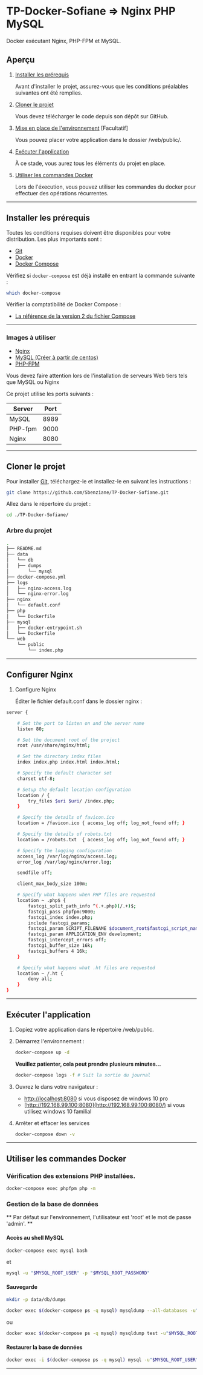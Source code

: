 # TP-Docker-Sofiane => Nginx PHP MySQL

Docker exécutant Nginx, PHP-FPM et MySQL.

## Aperçu

1. [Installer les prérequis](#installer-prerequis)

    Avant d'installer le projet, assurez-vous que les conditions préalables suivantes ont été remplies.	

2. [Cloner le projet](#cloner-le-projet)

    Vous devez télécharger le code depuis son dépôt sur GitHub.

3. [Mise en place de l'environnement](#mise-en-place) [Facultatif]

    Vous pouvez placer votre application dans le dossier /web/public/.

4. [Exécuter l'application](#executer-application)

    À ce stade, vous aurez tous les éléments du projet en place.

5. [Utiliser les commandes Docker](#utiliser-commandes-docker)

    Lors de l'éxecution, vous pouvez utiliser les commandes du docker pour effectuer des opérations récurrentes.

___

## Installer les prérequis

Toutes les conditions requises doivent être disponibles pour votre distribution. Les plus importants sont :

* [Git](https://git-scm.com/downloads)
* [Docker](https://docs.docker.com/engine/installation/)
* [Docker Compose](https://docs.docker.com/compose/install/)

Vérifiez si `docker-compose` est déjà installé en entrant la commande suivante : 

```sh
which docker-compose
```

Vérifier la comptatibilité de Docker Compose :

 - [La référence de la version 2 du fichier Compose](https://docs.docker.com/compose/compose-file/)

---
 
### Images à utiliser

* [Nginx](https://hub.docker.com/_/nginx/)
* [MySQL (Créer à partir de centos)](https://hub.docker.com/_/centos/)
* [PHP-FPM](https://hub.docker.com/_/php/)

Vous devez faire attention lors de l'installation de serveurs Web tiers tels que MySQL ou Nginx

Ce projet utilise les ports suivants :

| Server     | Port |
|------------|------|
| MySQL      | 8989 |
| PHP-fpm    | 9000 |
| Nginx      | 8080 |

---

## Cloner le projet

Pour installer [Git](https://git-scm.com/book/fr/v2/Démarrage-rapide-Installation-de-Git), téléchargez-le et installez-le en suivant les instructions : 

```sh
git clone https://github.com/Sbenziane/TP-Docker-Sofiane.git
```

Allez dans le répertoire du projet : 

```sh
cd ./TP-Docker-Sofiane/
```

### Arbre du projet 

```sh
.
├── README.md
├── data
│   └── db
│	├── dumps
│       └── mysql
├── docker-compose.yml
├── logs
│   ├── nginx-access.log
│   └── nginx-error.log
├── nginx
│   └── default.conf
├── php
│   └── Dockerfile
├── mysql
│   ├── docker-entrypoint.sh
│   └── Dockerfile
└── web
    └── public
        └── index.php
```

---

## Configurer Nginx

1. Configure Nginx

    Éditer le fichier default.conf dans le dossier nginx :

```sh
server {

    # Set the port to listen on and the server name
    listen 80;

    # Set the document root of the project
    root /usr/share/nginx/html;

    # Set the directory index files
    index index.php index.html index.html;

    # Specify the default character set
    charset utf-8;

    # Setup the default location configuration
    location / {
        try_files $uri $uri/ /index.php;
    }

    # Specify the details of favicon.ico
    location = /favicon.ico { access_log off; log_not_found off; }

    # Specify the details of robots.txt
    location = /robots.txt  { access_log off; log_not_found off; }

    # Specify the logging configuration
    access_log /var/log/nginx/access.log;
    error_log /var/log/nginx/error.log;

    sendfile off;

    client_max_body_size 100m;

    # Specify what happens when PHP files are requested
    location ~ .php$ {
        fastcgi_split_path_info ^(.+.php)(/.+)$;
        fastcgi_pass phpfpm:9000;
        fastcgi_index index.php;
        include fastcgi_params;
        fastcgi_param SCRIPT_FILENAME $document_root$fastcgi_script_name;
        fastcgi_param APPLICATION_ENV development;
        fastcgi_intercept_errors off;
        fastcgi_buffer_size 16k;
        fastcgi_buffers 4 16k;
    }

    # Specify what happens what .ht files are requested
    location ~ /.ht {
        deny all;
    }
}
```

---

## Exécuter l'application

1. Copiez votre application dans le répertoire /web/public.

2. Démarrez l'environnement :

    ```sh
    docker-compose up -d
    ```

    **Veuillez patienter, cela peut prendre plusieurs minutes...**

    ```sh
    docker-compose logs -f # Suit la sortie du journal
    ```

3. Ouvrez le dans votre navigateur :

    * [http://localhost:8080](http://localhost:8080/) si vous disposez de windows 10 pro
	* [http://192.168.99.100:8080](http://192.168.99.100:8080/) si vous utilisez windows 10 familial 

4. Arrêter et effacer les services

    ```sh
    docker-compose down -v
    ```

---

## Utiliser les commandes Docker

### Vérification des extensions PHP installées.

```sh
docker-compose exec phpfpm php -m
```

### Gestion de la base de données

** Par défaut sur l'environnement, l'utilisateur est 'root' et le mot de passe 'admin'. **


#### Accès au shell MySQL

```sh
docker-compose exec mysql bash
```

et 

```sh
mysql -u "$MYSQL_ROOT_USER" -p "$MYSQL_ROOT_PASSWORD"
```

#### Sauvegarde

```sh
mkdir -p data/db/dumps
```

```sh
docker exec $(docker-compose ps -q mysql) mysqldump --all-databases -u"$MYSQL_ROOT_USER" -p"$MYSQL_ROOT_PASSWORD" > "data/db/dumps/db.sql"
```

ou

```sh
docker exec $(docker-compose ps -q mysql) mysqldump test -u"$MYSQL_ROOT_USER" -p"$MYSQL_ROOT_PASSWORD" > "data/db/dumps/test.sql"
```

#### Restaurer la base de données

```sh
docker exec -i $(docker-compose ps -q mysql) mysql -u"$MYSQL_ROOT_USER" -p"$MYSQL_ROOT_PASSWORD" < "data/db/dumps/db.sql"
```

---
